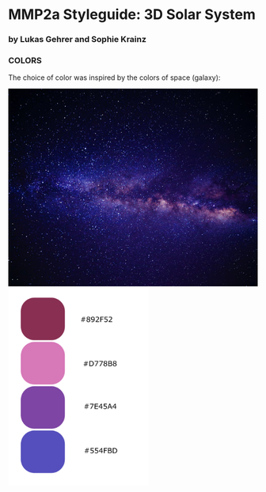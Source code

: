 # MMP2a Styleguide: 3D Solar System
### by Lukas Gehrer and Sophie Krainz

### COLORS

The choice of color was inspired by the colors of space (galaxy):

<img src="https://github.com/sophiemari/StyleguideMMP2a/blob/master/images/galaxy-free-use.jpeg" alt="space" height="400"/>
<img src="https://github.com/sophiemari/StyleguideMMP2a/blob/master/images/colorsmmp.svg" alt="color" height="400"/>

